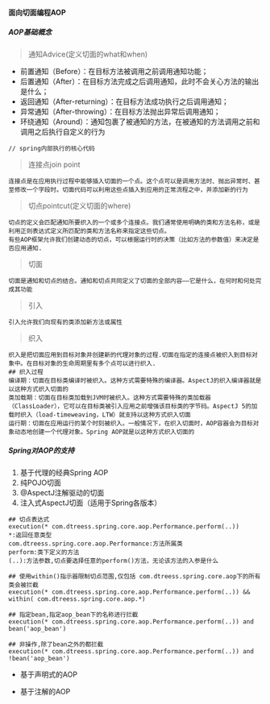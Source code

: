 #### 面向切面编程AOP
##### AOP基础概念

> 通知Advice(定义切面的what和when)

* 前置通知（Before）：在目标方法被调用之前调用通知功能；
* 后置通知（After）：在目标方法完成之后调用通知，此时不会关心方法的输出是什么；
* 返回通知（After-returning）：在目标方法成功执行之后调用通知；
* 异常通知（After-throwing）：在目标方法抛出异常后调用通知；
* 环绕通知（Around）：通知包裹了被通知的方法，在被通知的方法调用之前和调用之后执行自定义的行为

```text
// spring内部执行的核心代码
```
> 连接点join point

```text
连接点是在应用执行过程中能够插入切面的一个点。这个点可以是调用方法时、抛出异常时、甚至修改一个字段时。切面代码可以利用这些点插入到应用的正常流程之中，并添加新的行为
```

> 切点pointcut(定义切面的where)

```text
切点的定义会匹配通知所要织入的一个或多个连接点。我们通常使用明确的类和方法名称，或是利用正则表达式定义所匹配的类和方法名称来指定这些切点。
有些AOP框架允许我们创建动态的切点，可以根据运行时的决策（比如方法的参数值）来决定是否应用通知.
```

> 切面

```text
切面是通知和切点的结合。通知和切点共同定义了切面的全部内容——它是什么，在何时和何处完成其功能
```

> 引入

```text
引入允许我们向现有的类添加新方法或属性 
```

> 织入

```text
织入是把切面应用到目标对象并创建新的代理对象的过程.切面在指定的连接点被织入到目标对象中。在目标对象的生命周期里有多个点可以进行织入.
## 织入过程
编译期：切面在目标类编译时被织入。这种方式需要特殊的编译器。AspectJ的织入编译器就是以这种方式织入切面的
类加载期：切面在目标类加载到JVM时被织入。这种方式需要特殊的类加载器（ClassLoader），它可以在目标类被引入应用之前增强该目标类的字节码。AspectJ 5的加载时织入（load-timeweaving，LTW）就支持以这种方式织入切面
运行期：切面在应用运行的某个时刻被织入。一般情况下，在织入切面时，AOP容器会为目标对象动态地创建一个代理对象。Spring AOP就是以这种方式织入切面的
```

##### Spring对AOP的支持

1. 基于代理的经典Spring AOP
2. 纯POJO切面
3. @AspectJ注解驱动的切面
4. 注入式AspectJ切面（适用于Spring各版本）

```text
## 切点表达式
execution(* com.dtreess.spring.core.aop.Performance.perform(..))
*:返回任意类型
com.dtreess.spring.core.aop.Performance:方法所属类
perform:类下定义的方法
(..):方法参数,切点要选择任意的perform()方法，无论该方法的入参是什么

## 使用within()指示器限制切点范围,仅包括 com.dtreess.spring.core.aop下的所有类会被拦截
execution(* com.dtreess.spring.core.aop.Performance.perform(..)) && within( com.dtreess.spring.core.aop.*) 

## 指定bean,指定aop_bean下的名称进行拦截
execution(* com.dtreess.spring.core.aop.Performance.perform(..)) and bean('aop_bean') 

## 非操作,除了bean之外的都拦截
execution(* com.dtreess.spring.core.aop.Performance.perform(..)) and !bean('aop_bean') 
```

* 基于声明式的AOP


* 基于注解的AOP











